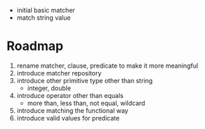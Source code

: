 - initial basic matcher
- match string value

# Roadmap
1. rename matcher, clause, predicate to make it more meaningful
1. introduce matcher repository
1. introduce other primitive type other than string
    - integer, double
1. introduce operator other than equals
    - more than, less than, not equal, wildcard
1. introduce matching the functional way
1. introduce valid values for predicate